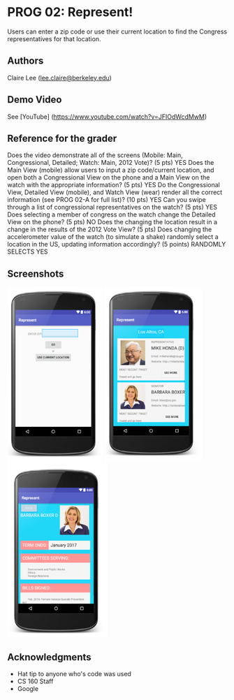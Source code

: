 # PROG 02: Represent!

Users can enter a zip code or use their current location to find the Congress representatives for that location. 

## Authors

Claire Lee ([lee.claire@berkeley.edu](mailto:lee.claire@berkeley.edu))

## Demo Video

See [YouTube] (https://www.youtube.com/watch?v=JFIOdWcdMwM)

## Reference for the grader
Does the video demonstrate all of the screens (Mobile: Main, Congressional, Detailed; Watch: Main, 2012 Vote)? (5 pts) YES
Does the Main View (mobile) allow users to input a zip code/current location, and open both a Congressional View on the phone and a Main View on the watch with the appropriate information? (5 pts) YES
Do the Congressional View, Detailed View (mobile), and Watch View (wear) render all the correct information (see PROG 02-A for full list)? (10 pts) YES
Can you swipe through a list of congressional representatives on the watch? (5 pts) YES
Does selecting a member of congress on the watch change the Detailed View on the phone? (5 pts) NO
Does the changing the location result in a change in the results of the 2012 Vote View? (5 pts) 
Does changing the accelerometer value of the watch (to simulate a shake) randomly select a location in the US, updating information accordingly? (5 points) RANDOMLY SELECTS YES

## Screenshots

<img src="screenshots/one.png" height="400" alt="Screenshot"/>
<img src="screenshots/two.png" height="400" alt="Screenshot"/>
<img src="screenshots/three.png" height="400" alt="Screenshot"/>

## Acknowledgments

* Hat tip to anyone who's code was used
* CS 160 Staff
* Google
